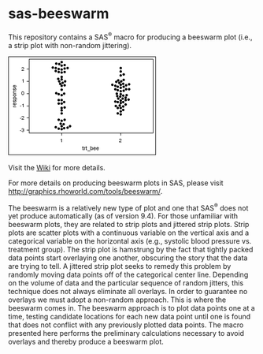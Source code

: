 # sas-beeswarm

This repository contains a SAS<sup>&reg;</sup> macro for producing a beeswarm plot (i.e., a strip plot with non-random jittering). 

![sas beeswarm plot](https://github.com/RhoInc/sas-beeswarm/blob/master/img/BeeswarmPlot.png)

Visit the [Wiki]() for more details.

For more details on producing beeswarm plots in SAS, please visit http://graphics.rhoworld.com/tools/beeswarm/.

The beeswarm is a relatively new type of plot and one that SAS<sup>&reg;</sup> does not yet produce automatically (as of version 9.4). For those unfamiliar with beeswarm plots, they are related to strip plots and jittered strip plots. Strip plots are scatter plots with a continuous variable on the vertical axis and a categorical variable on the horizontal axis (e.g., systolic blood pressure vs. treatment group). The strip plot is hamstrung by the fact that tightly packed data points start overlaying one another, obscuring the story that the data are trying to tell. A jittered strip plot seeks to remedy
this problem by randomly moving data points off of the categorical center line. Depending on the volume of data and the particular sequence of random jitters, this technique does not always eliminate all overlays. In order to guarantee no overlays we must adopt a non-random approach. This is where the beeswarm comes in. The beeswarm approach is to plot data points one at a time, testing candidate locations for each new data point until one is found that does not conflict with any previously plotted data points. The macro presented here performs the preliminary calculations necessary to avoid overlays and thereby produce a beeswarm plot.
